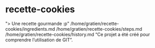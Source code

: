 # recette-cookies
"> Une recette gourmande :p"
/home/gratien/recette-cookies/ingredients.md
/home/gratien/recette-cookies/steps.md
/home/gratien/recette-cookies/history.md
“Ce projet a été créé pour comprendre l’utilisation de GIT”.
